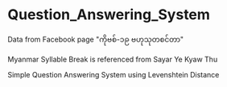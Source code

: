 # Question_Answering_System

Data from Facebook page "ကိုဗစ်-၁၉ ဗဟုသုတစင်တာ"

Myanmar Syllable Break is referenced from Sayar Ye Kyaw Thu 

Simple Question Answering System using Levenshtein Distance
